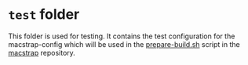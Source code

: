 # `test` folder
This folder is used for testing. It contains the test configuration for the macstrap-config which will be 
used in the [prepare-build.sh](https://github.com/guylabs/macstrap/blob/master/test/prepare-build.sh) script 
in the [macstrap](https://github.com/guylabs/macstrap) repository.
